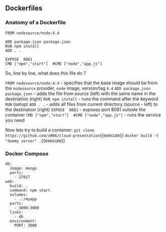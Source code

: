 
## Dockerfiles

### Anatomy of a Dockerfile

```
FROM nodesource/node:4.4

ADD package.json package.json  
RUN npm install  
ADD . .

EXPOSE  8081
CMD ["npm","start"]  #CMD ["node","app.js"]  
```

So, line by line, what does this file do ?

`FROM nodesource/node:4.4` - specifies that the base image should be from the `nodesource` provider, `node` image, version/tag `4.4`
`ADD package.json package.json` - adds the file from source (left) with the same name in the destination (right)
`RUN npm install` - runs the command after the keyword `RUN` (setup)
`ADD . .` - adds all files from current directory (source - left) to the destination (right)
`EXPOSE  8081` - exposes port 8081 outside the container
`CMD ["npm","start"]  #CMD ["node","app.js"]` - runs the service you need

Now lets try to build a container:
`git clone https://github.com/xR86/cloud-presentation`{{execute}}
`docker build -t "dummy server" .`{{execute}}


### Docker Compose

```
db:
  image: mongo
  ports:
    - 27017
web:
  build: .
  command: npm start
  volumes:
    - .:/myapp
  ports:
    - 3000:3000
  links:
    - db
  environment:
    PORT: 3000
```
